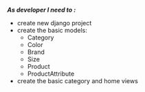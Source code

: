 _**As developer I need to :**_

- create new django project
- create the basic models:
  - Category
  - Color
  - Brand
  - Size
  - Product
  - ProductAttribute
- create the basic category and home views

